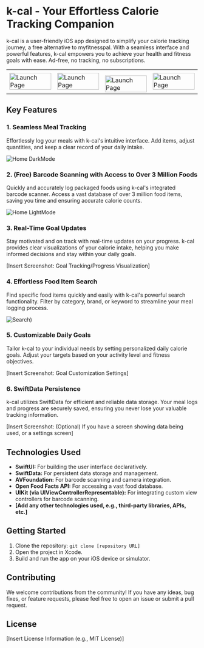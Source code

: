 # k-cal - Your Effortless Calorie Tracking Companion

k-cal is a user-friendly iOS app designed to simplify your calorie tracking journey, a free alternative to myfitnesspal. With a seamless interface and powerful features, k-cal empowers you to achieve your health and fitness goals with ease.
Ad-free, no tracking, no subscriptions.

<table style="border-collapse: collapse; border: none;">
  <tr>
    <td style="border: none;"><img src="https://github.com/michaelrzg/k-cal/blob/main/k-cal/Screenshots/Launch1.png" alt="Launch Page" width="100%"></td>
    <td style="border: none;"><img src="https://github.com/michaelrzg/k-cal/blob/main/k-cal/Screenshots/Launch2.png" alt="Launch Page" width="100%"></td>
    <td style="border: none; padding-top: 15px;"><img src="https://github.com/michaelrzg/k-cal/blob/main/k-cal/Screenshots/Home_Light.png" alt="Launch Page" width="100%"></td>
    <td style="border: none;"><img src="https://github.com/michaelrzg/k-cal/blob/main/k-cal/Screenshots/BigMac.png" alt="Launch Page" width="100%"></td>
  </tr>
  
</table>


## Key Features

### 1. Seamless Meal Tracking

Effortlessly log your meals with k-cal's intuitive interface. Add items, adjust quantities, and keep a clear record of your daily intake.

![Home DarkMode](https://github.com/michaelrzg/k-cal/blob/main/k-cal/Screenshots/Home_Dark.png) 

### 2. (Free) Barcode Scanning with Access to Over 3 Million Foods

Quickly and accurately log packaged foods using k-cal's integrated barcode scanner. Access a vast database of over 3 million food items, saving you time and ensuring accurate calorie counts.

![Home LightMode](https://github.com/michaelrzg/k-cal/blob/main/k-cal/Screenshots/Home_Light.png) 

### 3. Real-Time Goal Updates

Stay motivated and on track with real-time updates on your progress. k-cal provides clear visualizations of your calorie intake, helping you make informed decisions and stay within your daily goals.

[Insert Screenshot: Goal Tracking/Progress Visualization]

### 4. Effortless Food Item Search

Find specific food items quickly and easily with k-cal's powerful search functionality. Filter by category, brand, or keyword to streamline your meal logging process.

![Search](https://github.com/michaelrzg/k-cal/blob/main/k-cal/Screenshots/Search2.png)) 

### 5. Customizable Daily Goals

Tailor k-cal to your individual needs by setting personalized daily calorie goals. Adjust your targets based on your activity level and fitness objectives.

[Insert Screenshot: Goal Customization Settings]

### 6. SwiftData Persistence

k-cal utilizes SwiftData for efficient and reliable data storage. Your meal logs and progress are securely saved, ensuring you never lose your valuable tracking information.

[Insert Screenshot: (Optional) If you have a screen showing data being used, or a settings screen]

## Technologies Used

* **SwiftUI:** For building the user interface declaratively.
* **SwiftData:** For persistent data storage and management.
* **AVFoundation:** For barcode scanning and camera integration.
* **Open Food Facts API:** For accessing a vast food database.
* **UIKit (via UIViewControllerRepresentable):** For integrating custom view controllers for barcode scanning.
* **[Add any other technologies used, e.g., third-party libraries, APIs, etc.]**

## Getting Started

1.  Clone the repository: `git clone [repository URL]`
2.  Open the project in Xcode.
3.  Build and run the app on your iOS device or simulator.

## Contributing

We welcome contributions from the community! If you have any ideas, bug fixes, or feature requests, please feel free to open an issue or submit a pull request.

## License

[Insert License Information (e.g., MIT License)]
